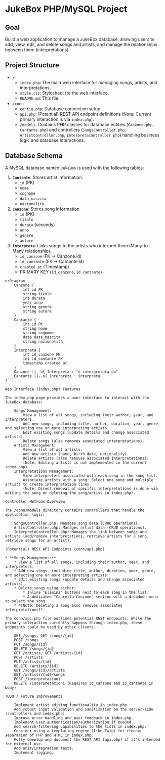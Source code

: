 # JukeBox PHP/MySQL Project

## Goal
Build a web application to manage a JukeBox database, allowing users to add, view, edit, and delete songs and artists, and manage the relationships between them (interpretations).

## Project Structure

* `/`
    * `index.php`: The main web interface for managing songs, artists, and interpretations.
    * `style.css`: Stylesheet for the web interface.
    * `README.md`: This file.
* `/conn`
    * `config.php`: Database connection setup.
    * `api.php`: (Potential) REST API endpoint definitions (Note: Current primary interaction is via `index.php`).
    * `/models`: Contains PHP classes for database entities (`Canzone.php`, `Cantante.php`) and controllers (`SongsController.php`, `ArtistController.php`, `InterpretaController.php`) handling business logic and database interactions.

## Database Schema

A MySQL database named `JukeBox` is used with the following tables:

1.  **`Cantante`**: Stores artist information.
    * `id` (PK)
    * `nome`
    * `cognome`
    * `data_nascita`
    * `nazionalità`
2.  **`Canzone`**: Stores song information.
    * `id` (PK)
    * `titolo`
    * `durata` (seconds)
    * `anno`
    * `genere`
    * `autore`
3.  **`Interpreta`**: Links songs to the artists who interpret them (Many-to-Many relationship).
    * `id_canzone` (FK -> Canzone.id)
    * `id_cantante` (FK -> Cantante.id)
    * `created_at` (Timestamp)
    * PRIMARY KEY (`id_canzone`, `id_cantante`)

```mermaid
erDiagram
    Canzone {
        int id PK
        string titolo
        int durata
        year anno
        string genere
        string autore
    }
    Cantante {
        int id PK
        string nome
        string cognome
        date data_nascita
        string nazionalita
    }
    Interpreta {
        int id_canzone FK
        int id_cantante FK
        timestamp created_at
    }
    Canzone ||--o{ Interpreta : "è interpretata da"
    Cantante ||--o{ Interpreta : interpreta
}```

Web Interface (index.php) Features

The index.php page provides a user interface to interact with the JukeBox database:

    Songs Management:
        View a list of all songs, including their author, year, and interpreters.
        Add new songs, including title, author, duration, year, genre, and selecting one or more interpreting artists.
        Edit existing songs (update details and change associated artists).
        Delete songs (also removes associated interpretations).
    Artists Management:
        View a list of all artists.
        Add new artists (name, birth date, nationality).
        Delete artists (also removes associated interpretations).
        (Note: Editing artists is not implemented in the current index.php)
    Interpretations Management:
        View interpreters associated with each song in the song list.
        Associate artists with a song: Select one song and multiple artists to create interpretation links.
        (Note: Direct removal of specific interpretations is done via editing the song or deleting the song/artist in index.php).

Controller Methods Overview

The /conn/models directory contains controllers that handle the application logic:

    SongsController.php: Manages song data (CRUD operations).
    ArtistController.php: Manages artist data (CRUD operations).
    InterpretaController.php: Manages the link between songs and artists (add/remove interpretations, retrieve artists for a song, retrieve songs for an artist).

(Potential) REST API Endpoints (conn/api.php)

* **Songs Management:**
    * View a list of all songs, including their author, year, and interpreters.
    * Add new songs, including title, author, duration, year, genre, and selecting one or more interpreting artists.
    * Edit existing songs (update details and change associated artists).
    * Delete songs using either:
        * Inline "Elimina" buttons next to each song in the list.
        * A dedicated "Cancella Canzone" section with a dropdown menu to select the song.
    * *(Note: Deleting a song also removes associated interpretations)*.

The conn/api.php file outlines potential REST endpoints. While the primary interaction currently happens through index.php, these endpoints could be used by other clients.

    GET /songs, GET /songs/{id}
    POST /songs
    PUT /songs/{id}
    DELETE /songs/{id}
    GET /artists, GET /artists/{id}
    POST /artists
    PUT /artists/{id}
    DELETE /artists/{id}
    GET /songs/{id}/artists
    GET /artists/{id}/songs
    POST /interpretazioni
    DELETE /interpretazioni (Requires id_canzone and id_cantante in body)

TODO / Future Improvements

    Implement artist editing functionality in index.php.
    Add robust input validation and sanitization on the server-side (controllers and index.php).
    Improve error handling and user feedback in index.php.
    Implement user authentication/authorization if needed.
    Add search/filtering capabilities to the lists in index.php.
    Consider using a templating engine (like Twig) for cleaner separation of PHP and HTML in index.php.
    Fully develop and document the REST API (api.php) if it's intended for external use.
    Add unit/integration tests.
    Implement logging.
